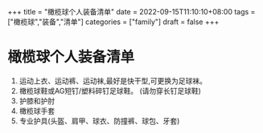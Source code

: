 +++
title = "橄榄球个人装备清单"
date = 2022-09-15T11:10:10+08:00
tags = ["橄榄球","装备","清单"]
categories = ["family"]
draft = false
+++

# 橄榄球个人装备清单

1. 运动上衣、运动裤、运动袜,最好是快干型,可更换为足球袜。
2. 橄榄球鞋或AG短钉/塑料碎钉足球鞋。 (请勿穿长钉足球鞋) 
3. 护膝和护肘
4. 橄榄球手套 
5. 专业护具(头盔、肩甲、球衣、防撞裤、球包、牙套) 